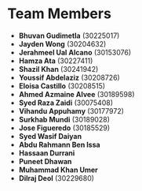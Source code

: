 # Team Members

- **Bhuvan Gudimetla** (30225017)
- **Jayden Wong** (30204632)
- **Jerahmeel Ual Alcano** (30153076)
- **Hamza Ata** (30227411)
- **Shazil Khan** (30241942)
- **Youssif Abdelaziz** (30208726)
- **Eloisa Castillo** (30208515)
- **Ahmed Azmaine Alvee** (30189598)
- **Syed Raza Zaidi** (30075408)
- **Vihandu Appuhamy**  (30177972)
- **Surkhab Mundi** (30189028)
- **Jose Figueredo** (30185529)
- **Syed Wasif Daiyan** 
- **Abdu Rahmann Ben Issa**
- **Hassaan Durrani**
- **Puneet Dhawan**
- **Muhammad Khan Umer**
- **Dilraj Deol** (30229680)